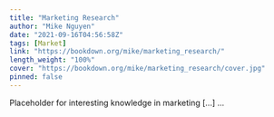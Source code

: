 ```yaml
---
title: "Marketing Research"
author: "Mike Nguyen"
date: "2021-09-16T04:56:58Z"
tags: [Market]
link: "https://bookdown.org/mike/marketing_research/"
length_weight: "100%"
cover: "https://bookdown.org/mike/marketing_research/cover.jpg"
pinned: false
---
```


Placeholder for interesting knowledge in marketing [...]  ...

